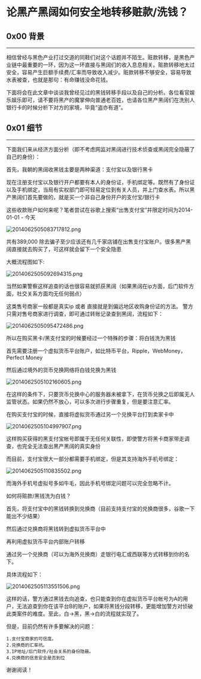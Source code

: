 # 论黑产黑阔如何安全地转移赃款/洗钱？

0x00 背景
-------

* * *

相信曾经与黑色产业打过交道的同鞋们对这个话题并不陌生。赃款转移，是黑色产业链中最重要的一环，因为这一环直接与黑阔们的收入息息相关。赃款转移地太过安全，容易产生巨额手续费/汇率而导致收入减少。赃款转移不够安全，容易导致水表被查，也就是那句：有命赚钱没命花钱。

下面将会在此文章中谈谈我曾经见过的黑钱转移手段以及自己的分析。各位看官娱乐娱乐即可，请不要将黑产的魔掌伸向普通老百姓，也请各位黑产黑阔们在洗别人银行卡的时候分析下对方的家境，毕竟“盗亦有道”。

0x01 细节
-------

* * *

下面我们来从经济方面分析（即不考虑网监对黑阔进行技术侦查或黑阔完全隐蔽了自己的身份）：

首先，我朝的黑阔收黑钱主要是两种渠道：支付宝以及银行黑卡

现在注册支付宝以及银行开户都要有本人的身份证，手机绑定等。既然有了身份证以及手机绑定，当局有实权部门即可轻易定位到有关人员，并上门查水表。所以黑产黑阔们首先要做的，就是买一个非自己身份开户的支付宝/银行卡

这些收款账户如何来呢？笔者尝试在谷歌上搜索“出售支付宝”并限定时间为2014-01-01 - 今天

![2014062505083717812.png](http://drops.javaweb.org/uploads/images/dc21b152f15309721293839ce84a3d2f9589c3ce.jpg)

共有389,000 除去骗子至少应该还有几千家店铺在出售支付宝账户。很多黑产黑阔直接就去购买了，可这样就会留下一个安全隐患

大概流程图如下:

![2014062505092694315.png](http://drops.javaweb.org/uploads/images/cd3503b0a216bd309030419434129efad5d98167.jpg)

当然如果警察这样追查的话也很容易就抓获黑阔（如果黑阔在ip方面，后门软件方面，社交关系方面均无任何弱点）

这类售号商家一般都是真实ip 或者 直接就是到偏远地区收购身份证的方法。 警方只需对售号商家进行调查，即可通过转账记录查到黑阔，流程如下：

![2014062505095472486.png](http://drops.javaweb.org/uploads/images/ea787ef6daeaac00468c6a195162cf3987d24fbd.jpg)

所以在购买黑卡/黑支付宝的时候要经过一个特殊的步骤：将白钱洗为黑钱

首先需要注册一个虚拟货币平台账户，如比特币平台，Ripple，WebMoney，Perfect Money

然后通过境外的货币兑换网络将白钱兑换为黑钱

![2014062505102160605.png](http://drops.javaweb.org/uploads/images/d62f354de78393d21aa00ce10401ac23f94198a5.jpg)

在这样的条件下，只要货币兑换中心的服务器未被拿下，在货币兑换之后即属无人监管状态。如果仍然不放心，可以多次进行步骤重复，但是要注意汇率。

在购买支付宝的时候，直接将虚拟货币通过另一个兑换平台打到卖家卡中

![2014062505104997907.png](http://drops.javaweb.org/uploads/images/559a381091ac1b38a95e08abc7849b6062f37cba.jpg)

这样购买获得的黑支付宝帐号即属于无任何关联性，即使警方将黑卡商家带走调查，也完全无法查出黑产黑阔的真实身份

而目前，支付宝很大一部分都需要手机绑定，但是其支持海外手机号绑定：

![2014062505110835502.png](http://drops.javaweb.org/uploads/images/9d96e45bd5fa3a32cebdad4edc2c4b70c8ece8dc.jpg)

而海外手机号虚拟号多如牛毛，因此手机号绑定问题可以完全忽略不计。

如何将赃款/黑钱洗为白钱？

首先，将支付宝中的黑钱转换到兑换商（目前支持支付宝的兑换商很多，谷歌一下能出不少结果）

然后通过兑换商将黑钱转到虚拟货币平台中

再利用虚拟货币平台内部账户转移

通过另一个兑换商（可以为海外兑换商）走银行电汇或西联等方式转移到你的名下。

具体流程如下：

![2014062505113551506.png](http://drops.javaweb.org/uploads/images/75178fe0a95674d2f684f86d425423007812562e.jpg)

这样的话，警方通过黑钱去向追查，也只能查到你在虚拟货币平台帐号为A的用户，无法追查到你在该平台B的账户，如果将黑钱分段转移，更能增加警方对侦破此类案件的难度。至此，白->黑，黑->白的流程就实现了。

但是，目前仍然有许多要解决的问题：

```
1.支付宝商家的可信度。 
2.兑换商的汇率坑。 
3.IP地址/后门软件/社会关系的身份隐蔽。 
4.兑换商的信息安全是否到位 

```

谢谢阅读！